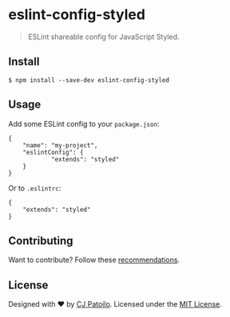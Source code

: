 # eslint-config-styled

> ESLint shareable config for JavaScript Styled.


## Install

```
$ npm install --save-dev eslint-config-styled
```


## Usage

Add some ESLint config to your `package.json`:

```
{
	"name": "my-project",
	"eslintConfig": {
			"extends": "styled"
	}
}
```

Or to `.eslintrc`:

```
{
	"extends": "styled"
}
```


## Contributing

Want to contribute? Follow these [recommendations](https://github.com/cjpatoilo/eslint-config-styled/blob/master/.github/contributing.md).


## License

Designed with ♥ by [CJ Patoilo](https://twitter.com/cjpatoilo). Licensed under the [MIT License](https://cjpatoilo.mit-license.org).
